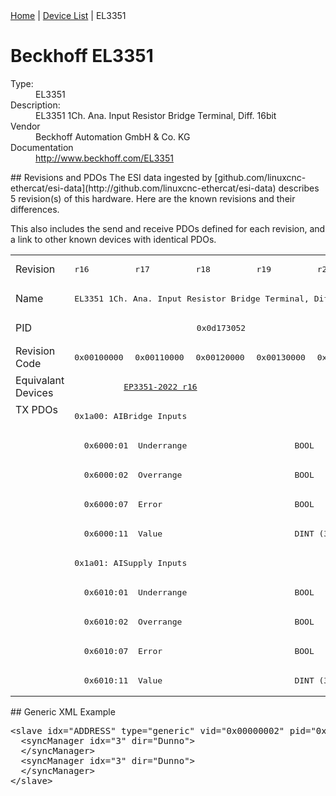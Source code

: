 <div class="nav"><a href="/esi-data">Home</a> | <a href="/esi-data/devices">Device List</a> | EL3351</div>

#  Beckhoff EL3351

<dl>
  <dt>Type:</dt><dd>EL3351</dd>
  <dt>Description:</dt><dd>EL3351 1Ch. Ana. Input Resistor Bridge Terminal, Diff. 16bit</dd>
  <dt>Vendor</dt><dd>Beckhoff Automation GmbH & Co. KG</dd>
  <dt>Documentation</dt><dd><a href="http://www.beckhoff.com/EL3351">http://www.beckhoff.com/EL3351</a></dd>
</dl>
## Revisions and PDOs
The ESI data ingested by [github.com/linuxcnc-ethercat/esi-data](http://github.com/linuxcnc-ethercat/esi-data) describes 5 revision(s) of this hardware.  Here are the known revisions and their differences.

This also includes the send and receive PDOs defined for each revision, and a link to other known devices with identical PDOs.

<table>
<tr >
<td class="first">Revision</td>
<td ><pre>r16</pre></td>
<td ><pre>r17</pre></td>
<td ><pre>r18</pre></td>
<td ><pre>r19</pre></td>
<td ><pre>r20</pre></td>
</tr>
<tr >
<td class="first">Name</td>
<td  colspan=5 align="center"><pre>EL3351 1Ch. Ana. Input Resistor Bridge Terminal, Diff. 16bit</pre></td>
</tr>
<tr >
<td class="first">PID</td>
<td  colspan=5 align="center"><pre>0x0d173052</pre></td>
</tr>
<tr >
<td class="first">Revision Code</td>
<td ><pre>0x00100000</pre></td>
<td ><pre>0x00110000</pre></td>
<td ><pre>0x00120000</pre></td>
<td ><pre>0x00130000</pre></td>
<td ><pre>0x00140000</pre></td>
</tr>
<tr >
<td class="first">Equivalant Devices</td>
<td  colspan=3 align="center"><pre><a href="EP3351-2022">EP3351-2022 r16</a></pre></td>
<td  colspan=2 align="center"></td>
</tr>
<tr class="txpdo pdosection">
<td class="first" rowspan=10 valign=top>TX PDOs</td>
<td colspan=5 align="left"><pre>0x1a00: AIBridge Inputs</pre></td>
<td></td>
</tr>
<tr class="txpdo">
<td  colspan=5 align="left"><pre>  0x6000:01  Underrange                      BOOL</pre></td>
</tr>
<tr class="txpdo">
<td  colspan=5 align="left"><pre>  0x6000:02  Overrange                       BOOL</pre></td>
</tr>
<tr class="txpdo">
<td  colspan=5 align="left"><pre>  0x6000:07  Error                           BOOL</pre></td>
</tr>
<tr class="txpdo">
<td  colspan=5 align="left"><pre>  0x6000:11  Value                           DINT (32 bits)</pre></td>
</tr>
<tr class="txpdo pdosection">
<td  colspan=5 align="left"><pre>0x1a01: AISupply Inputs</pre></td>
</tr>
<tr class="txpdo">
<td  colspan=5 align="left"><pre>  0x6010:01  Underrange                      BOOL</pre></td>
</tr>
<tr class="txpdo">
<td  colspan=5 align="left"><pre>  0x6010:02  Overrange                       BOOL</pre></td>
</tr>
<tr class="txpdo">
<td  colspan=5 align="left"><pre>  0x6010:07  Error                           BOOL</pre></td>
</tr>
<tr class="txpdo">
<td  colspan=5 align="left"><pre>  0x6010:11  Value                           DINT (32 bits)</pre></td>
</tr>
</table>
## Generic XML Example
<pre class="xml">
&lt;slave idx="ADDRESS" type="generic" vid="0x00000002" pid="0x0d173052" configPdos="true"&gt;
  &lt;syncManager idx="3" dir="Dunno"&gt;
  &lt;/syncManager&gt;
  &lt;syncManager idx="3" dir="Dunno"&gt;
  &lt;/syncManager&gt;
&lt;/slave&gt;
</pre>
